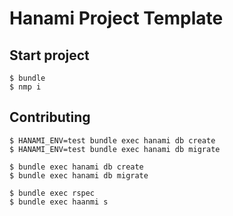 # Hanami Project Template

## Start project

```
$ bundle
$ nmp i
```


## Contributing

```
$ HANAMI_ENV=test bundle exec hanami db create
$ HANAMI_ENV=test bundle exec hanami db migrate

$ bundle exec hanami db create
$ bundle exec hanami db migrate

$ bundle exec rspec
$ bundle exec haanmi s
```
